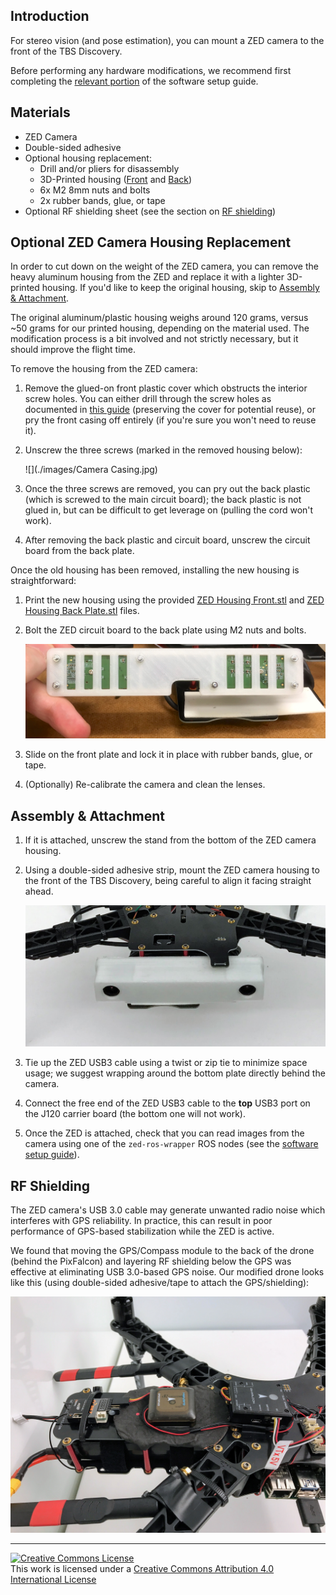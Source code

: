 ## Introduction

For stereo vision (and pose estimation), you can mount a ZED camera to the front of the TBS Discovery.

Before performing any hardware modifications, we recommend first completing the [relevant portion](Software-Setup-Guide#Optional-ZED-Setup) of the software setup guide.

## Materials

-   ZED Camera
-   Double-sided adhesive
-   Optional housing replacement:
    -   Drill and/or pliers for disassembly
    -   3D-Printed housing ([Front](../blob/master/tools/platforms/skypad/ZED%20Housing%20Front.stl) and [Back](../blob/master/tools/platforms/skypad/ZED%20Housing%20Back%20Plate.stl))
    -   6x M2 8mm nuts and bolts
    -   2x rubber bands, glue, or tape
-   Optional RF shielding sheet (see the section on [RF shielding](#rf-shielding))

## Optional ZED Camera Housing Replacement

In order to cut down on the weight of the ZED camera, you can remove the heavy aluminum housing from the ZED and replace it with a lighter 3D-printed housing.  If you'd like to keep the original housing, skip to [Assembly & Attachment](#assembly--attachment).

The original aluminum/plastic housing weighs around 120 grams, versus ~50 grams for our printed housing, depending on the material used. The modification process is a bit involved and not strictly necessary, but it should improve the flight time.

To remove the housing from the ZED camera:

1.  Remove the glued-on front plastic cover which obstructs the interior screw holes.  You can either drill through the screw holes as documented in [this guide](http://www.instructables.com/id/ZED-Disassembly/) (preserving the cover for potential reuse), or pry the front casing off entirely (if you're sure you won't need to reuse it).

2.  Unscrew the three screws (marked in the removed housing below):

    ![](./images/Camera Casing.jpg)

3.  Once the three screws are removed, you can pry out the back plastic (which is screwed to the main circuit board); the back plastic is not glued in, but can be difficult to get leverage on (pulling the cord won't work).

4.  After removing the back plastic and circuit board, unscrew the circuit board from the back plate.

Once the old housing has been removed, installing the new housing is straightforward:

1.  Print the new housing using the provided [ZED Housing Front.stl](../blob/master/tools/platforms/skypad/ZED%20Housing%20Front.stl) and [ZED Housing Back Plate.stl](../blob/master/tools/platforms/skypad/ZED%20Housing%20Back%20Plate.stl) files.

2.  Bolt the ZED circuit board to the back plate using M2 nuts and bolts.

    ![](./images/Camera%20Screws.jpg)

3.  Slide on the front plate and lock it in place with rubber bands, glue, or tape.

4.  (Optionally) Re-calibrate the camera and clean the lenses.

## Assembly & Attachment

1.  If it is attached, unscrew the stand from the bottom of the ZED camera housing.

2.  Using a double-sided adhesive strip, mount the ZED camera housing to the front of the TBS Discovery, being careful to align it facing straight ahead.

    ![](./images/Camera%20Position.jpg)

3.  Tie up the ZED USB3 cable using a twist or zip tie to minimize space usage; we suggest wrapping around the bottom plate directly behind the camera.

4.  Connect the free end of the ZED USB3 cable to the **top** USB3 port on the J120 carrier board (the bottom one will not work).

5.  Once the ZED is attached, check that you can read images from the camera using one of the `zed-ros-wrapper` ROS nodes (see the [software setup guide](./Software-Setup-Guide#zed-software-setup)).

## RF Shielding

The ZED camera's USB 3.0 cable may generate unwanted radio noise which interferes with GPS reliability.  In practice, this can result in poor performance of GPS-based stabilization while the ZED is active.

We found that moving the GPS/Compass module to the back of the drone (behind the PixFalcon) and layering RF shielding below the GPS was effective at eliminating USB 3.0-based GPS noise.  Our modified drone looks like this (using double-sided adhesive/tape to attach the GPS/shielding):

![](./images/GPSWithRFShield.JPG)

---
<a rel="license" href="http://creativecommons.org/licenses/by/4.0/">
<img alt="Creative Commons License" style="border-width:0" src="https://i.creativecommons.org/l/by/4.0/88x31.png" /></a>
<br />This work is licensed under a <a rel="license" href="http://creativecommons.org/licenses/by/4.0/">Creative Commons Attribution 4.0 International License</a>